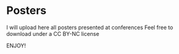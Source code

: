 # Posters
I will upload here all posters presented at conferences
Feel free to download under a CC BY-NC license

ENJOY!
